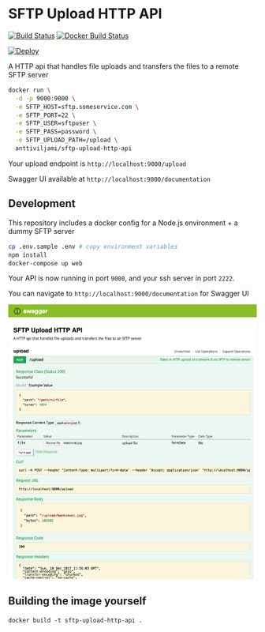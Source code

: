 # SFTP Upload HTTP API

[![Build Status](https://travis-ci.org/anttiviljami/sftp-upload-http-api.svg?branch=master)](https://travis-ci.org/anttiviljami/sftp-upload-http-api) [![Docker Build Status](https://img.shields.io/docker/build/anttiviljami/sftp-upload-http-api.svg)](https://hub.docker.com/r/anttiviljami/sftp-upload-http-api/)

[![Deploy](https://www.herokucdn.com/deploy/button.svg)](https://heroku.com/deploy)

A HTTP api that handles file uploads and transfers the files to a remote SFTP server

```bash
docker run \
  -d -p 9000:9000 \
  -e SFTP_HOST=sftp.someservice.com \
  -e SFTP_PORT=22 \
  -e SFTP_USER=sftpuser \
  -e SFTP_PASS=password \
  -e SFTP_UPLOAD_PATH=/upload \
  anttiviljami/sftp-upload-http-api
```

Your upload endpoint is `http://localhost:9000/upload`

Swagger UI available at `http://localhost:9000/documentation`

## Development

This repository includes a docker config for a Node.js environment + a dummy SFTP server

```bash
cp .env.sample .env # copy environment variables
npm install
docker-compose up web
```

Your API is now running in port `9000`, and your ssh server in port `2222`.

You can navigate to `http://localhost:9000/documentation` for Swagger UI

![Swagger UI](swaggerui.png)

## Building the image yourself

```
docker build -t sftp-upload-http-api .
```
